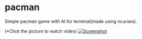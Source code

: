 # pacman
Simple pacman game with AI for terminal(made using ncurses).

(*Click the picture to watch video)
[![Screenshot](http://cfile29.uf.tistory.com/image/27312C45557BD38F39B501)](https://youtu.be/KKpcrG8AFZY)
